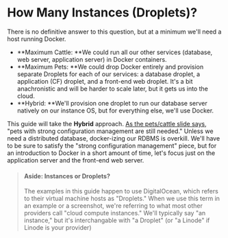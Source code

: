# How Many Instances \(Droplets\)?

There is no definitive answer to this question, but at a minimum we'll need a host running Docker.

* **Maximum Cattle: **We could run all our other services \(database, web server, application server\) in Docker containers.   
* **Maximum Pets: **We could drop Docker entirely and provision separate Droplets for each of our services: a database droplet, a application \(CF\) droplet, and a front-end web droplet.  It's a bit anachronistic and will be harder to scale later, but it gets us into the cloud.
* **Hybrid: **We'll provision one droplet to run our database server natively on our instance OS, but for everything else, we'll use Docker. 

This guide will take the **Hybrid** approach. [As the pets/cattle slide says](/README.md), "pets with strong configuration management are still needed." Unless we need a distributed database, docker-izing our RDBMS is overkill. We'll have to be sure to satisfy the "strong configuration management" piece, but for an introduction to Docker in a short amount of time, let's focus just on the application server and the front-end web server.

> #### Aside: Instances or Droplets?
>
> The examples in this guide happen to use DigitalOcean, which refers to their virtual machine hosts as "Droplets." When we use this term in an example or a screenshot, we're referring to what most other providers call "cloud compute instances."  We'll typically say "an instance," but it's interchangable with "a Droplet" \(or "a Linode" if Linode is your provider\)



